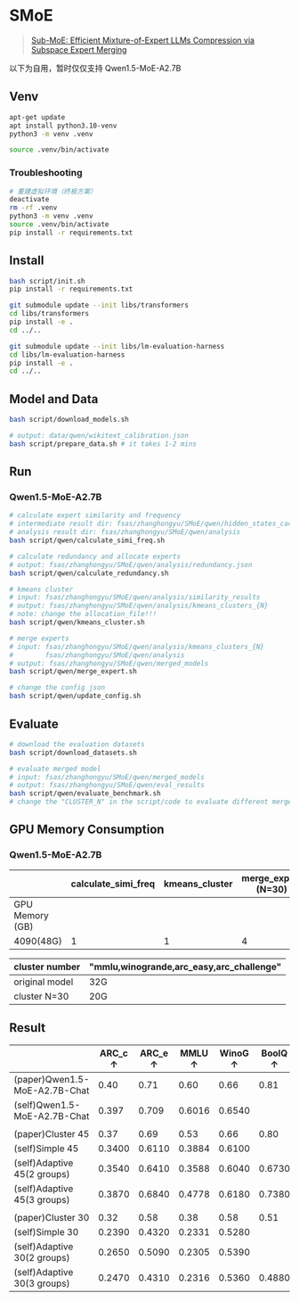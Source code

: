 # SMoE
> [Sub-MoE: Efficient Mixture-of-Expert LLMs Compression via Subspace Expert Merging](https://arxiv.org/abs/2506.23266)

以下为自用，暂时仅仅支持 Qwen1.5-MoE-A2.7B
## Venv
```bash
apt-get update
apt install python3.10-venv
python3 -m venv .venv

source .venv/bin/activate
```
### Troubleshooting
```bash
# 重建虚拟环境（终极方案）
deactivate
rm -rf .venv
python3 -m venv .venv
source .venv/bin/activate
pip install -r requirements.txt
```

## Install
```bash
bash script/init.sh
pip install -r requirements.txt
```

```bash
git submodule update --init libs/transformers
cd libs/transformers
pip install -e .
cd ../..
```

```bash
git submodule update --init libs/lm-evaluation-harness
cd libs/lm-evaluation-harness
pip install -e .
cd ../..
```



## Model and Data
```bash
bash script/download_models.sh

# output: data/qwen/wikitext_calibration.json
bash script/prepare_data.sh # it takes 1-2 mins
```

## Run
### Qwen1.5-MoE-A2.7B
```bash
# calculate expert similarity and frequency
# intermediate result dir: fsas/zhanghongyu/SMoE/qwen/hidden_states_cache
# analysis result dir: fsas/zhanghongyu/SMoE/qwen/analysis
bash script/qwen/calculate_simi_freq.sh
```

```bash
# calculate redundancy and allocate experts
# output: fsas/zhanghongyu/SMoE/qwen/analysis/redundancy.json
bash script/qwen/calculate_redundancy.sh    
```

```bash
# kmeans cluster
# input: fsas/zhanghongyu/SMoE/qwen/analysis/similarity_results
# output: fsas/zhanghongyu/SMoE/qwen/analysis/kmeans_clusters_{N}
# note: change the allocation_file!!!
bash script/qwen/kmeans_cluster.sh
```

```bash
# merge experts
# input: fsas/zhanghongyu/SMoE/qwen/analysis/kmeans_clusters_{N}
#        fsas/zhanghongyu/SMoE/qwen/analysis
# output: fsas/zhanghongyu/SMoE/qwen/merged_models
bash script/qwen/merge_expert.sh
```

```bash
# change the config json
bash script/qwen/update_config.sh
```


## Evaluate
```bash
# download the evaluation datasets
bash script/download_datasets.sh
```

```bash
# evaluate merged model
# input: fsas/zhanghongyu/SMoE/qwen/merged_models
# output: fsas/zhanghongyu/SMoE/qwen/eval_results
bash script/qwen/evaluate_benchmark.sh
# change the "CLUSTER_N" in the script/code to evaluate different merged models
```

## GPU Memory Consumption
### Qwen1.5-MoE-A2.7B
|  | calculate_simi_freq | kmeans_cluster | merge_expert (N=30) | merge_expert (N=60) |evaluate (N=30) |
|-------|---------------------|----------------|---------------------|------------------|-------------------|
| GPU Memory (GB) |                     |                |     |    110G            |                  |
| 4090(48G)   | 1 | 1 | 4 | 1 |


| cluster number                    | "mmlu,winogrande,arc_easy,arc_challenge"|
|--------------------------|-----------------------------------------|
| original model         | 32G                                     |
| cluster N=30            | 20G                                     |

## Result
||ARC_c ↑|ARC_e ↑|MMLU ↑|WinoG ↑|BoolQ ↑|HellaS ↑|RTE  ↑|
|---|---|---|---|---|---|---|---|
|(paper)Qwen1.5-MoE-A2.7B-Chat|0.40|0.71|0.60|0.66|0.81|0.59|0.74|
|(self)Qwen1.5-MoE-A2.7B-Chat|0.397|0.709|0.6016|0.6540|
||
|(paper)Cluster 45|0.37|0.69|0.53|0.66|0.80|0.56|0.76|
|(self)Simple 45|0.3400|0.6110|0.3884|0.6100|
|(self)Adaptive 45(2 groups)|0.3540|0.6410|0.3588|0.6040|0.6730|0.4610|0.6245|
|(self)Adaptive 45(3 groups)|0.3870|0.6840|0.4778|0.6180|0.7380|0.4750|0.5993|
||
|(paper)Cluster 30|0.32|0.58|0.38|0.58|0.51|0.46|0.57|
|(self)Simple 30|0.2390|0.4320|0.2331|0.5280|
|(self)Adaptive 30(2 groups)|0.2650|0.5090|0.2305|0.5390|
|(self)Adaptive 30(3 groups)|0.2470|0.4310|0.2316|0.5360|0.4880|0.3550|0.5235|